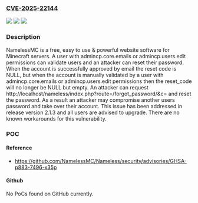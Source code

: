 ### [CVE-2025-22144](https://cve.mitre.org/cgi-bin/cvename.cgi?name=CVE-2025-22144)
![](https://img.shields.io/static/v1?label=Product&message=Nameless&color=blue)
![](https://img.shields.io/static/v1?label=Version&message=%3D%20%3C%3D%202.1.2%20&color=brighgreen)
![](https://img.shields.io/static/v1?label=Vulnerability&message=CWE-610%3A%20Externally%20Controlled%20Reference%20to%20a%20Resource%20in%20Another%20Sphere&color=brighgreen)

### Description

NamelessMC is a free, easy to use & powerful website software for Minecraft servers. A user with admincp.core.emails or admincp.users.edit permissions can validate users and an attacker can reset their password. When the account is successfully approved by email the reset code is NULL, but when the account is manually validated by a user with admincp.core.emails or admincp.users.edit permissions then the reset_code will no longer be NULL but empty. An attacker can request http://localhost/nameless/index.php?route=/forgot_password/&c= and reset the password. As a result an attacker may compromise another users password and take over their account. This issue has been addressed in release version 2.1.3 and all users are advised to upgrade. There are no known workarounds for this vulnerability.

### POC

#### Reference
- https://github.com/NamelessMC/Nameless/security/advisories/GHSA-p883-7496-x35p

#### Github
No PoCs found on GitHub currently.

